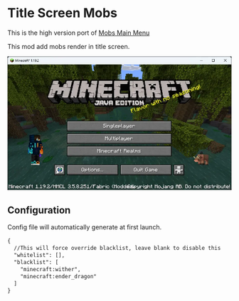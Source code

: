 # Title Screen Mobs

This is the high version port of [Mobs Main Menu](https://www.curseforge.com/minecraft/mc-mods/mobs-main-menu)

This mod add mobs render in title screen.

![](example.webp)

## Configuration

Config file will automatically generate at first launch.

```json5
{
  //This will force override blacklist, leave blank to disable this
  "whitelist": [],
  "blacklist": [
    "minecraft:wither",
    "minecraft:ender_dragon"
  ]
}
```

